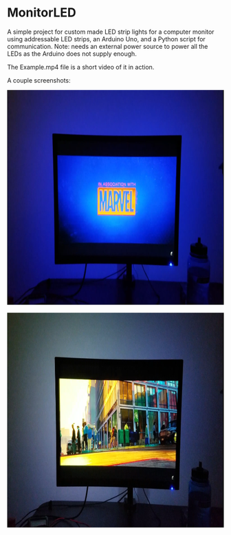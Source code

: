 # MonitorLED

A simple project for custom made LED strip lights for a computer monitor using addressable LED strips, an Arduino Uno, and a Python script for communication. Note: needs an external power source to power all the LEDs as the Arduino does not supply enough.

The Example.mp4 file is a short video of it in action. 

A couple screenshots: 

<p align="center">
  <img width="700" height="500" src="https://github.com/richyyun/MonitorLED/blob/main/Screencap1.PNG">
</p>

<p align="center">
  <img width="700" height="500" src="https://github.com/richyyun/MonitorLED/blob/main/Screencap2.PNG">
